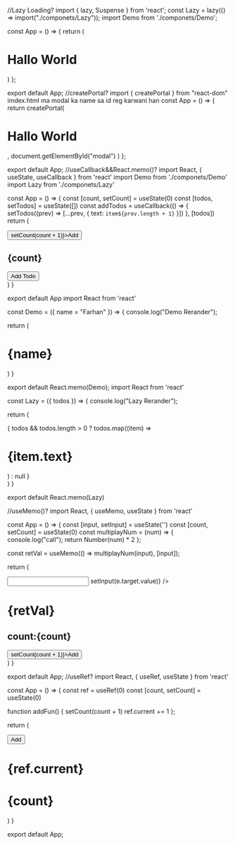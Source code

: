 //Lazy Loading?
import { lazy, Suspense } from 'react';
const Lazy = lazy(() => import("./componets/Lazy"));
import Demo from './componets/Demo';

const App = () => {
return (

<div>
<h1>Hallo World</h1>
<Suspense fallback="Loading....">
<Lazy />
</Suspense>
<Demo />
</div>
)
};

export default App;
//createPortal?
import { createPortal } from "react-dom"
imdex.html ma modal ka name sa id reg karwani han
const App = () => {
return createPortal(

<div>
<h1>Hallo World</h1>
</div>, document.getElementById("modal")
)
};

export default App;
//useCallback&&React.memo()?
import React, { useState, useCallback } from 'react'
import Demo from './componets/Demo'
import Lazy from './componets/Lazy'

const App = () => {
const [count, setCount] = useState(0)
const [todos, setTodos] = useState([])
const addTodos = useCallback(() => {
setTodos((prev) => [...prev, { text: `item${prev.length + 1}` }])
}, [todos])
return (

<div>
<button onClick={() => setCount(count + 1)}>Add</button>
<h2>{count}</h2>
<button onClick={addTodos}>Add Todo</button>
<Demo />
<Lazy todos={todos} />
</div>
)
}

export default App
import React from 'react'

const Demo = ({ name = "Farhan" }) => {
console.log("Demo Rerander");

return (

<div>
<h1>{name}</h1>
</div>
)
}

export default React.memo(Demo);
import React from 'react'

const Lazy = ({ todos }) => {
console.log("Lazy Rerander");

return (

<div>
{
todos && todos.length > 0 ? todos.map((item) => <h1>{item.text}</h1>) : null
}
</div>
)
}

export default React.memo(Lazy)

//useMemo()?
import React, { useMemo, useState } from 'react'

const App = () => {
const [input, setInput] = useState('')
const [count, setCount] = useState(0)
const multiplayNum = (num) => {
console.log("call");
return Number(num) \* 2
};

const retVal = useMemo(() => multiplayNum(input), [input]);

return (

<div>
<input type='number' value={input} onChange={(e) => setInput(e.target.value)} />
<h1>{retVal}</h1>
<h2>count:{count}</h2>
<button onClick={() => setCount(count + 1)}>Add</button>
</div>
)
}

export default App;
//useRef?
import React, { useRef, useState } from 'react'

const App = () => {
const ref = useRef(0)
const [count, setCount] = useState(0)

function addFun() {
setCount(count + 1)
ref.current += 1
};

return (

<div>
<button onClick={addFun}>Add</button>
<h1>{ref.current}</h1>
<h1>{count}</h1>
</div>
)
}

export default App;

